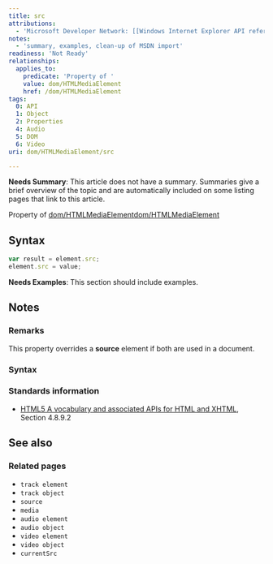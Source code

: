 ```yaml
---
title: src
attributions:
  - 'Microsoft Developer Network: [[Windows Internet Explorer API reference](http://msdn.microsoft.com/en-us/library/ie/hh828809%28v=vs.85%29.aspx) Article]'
notes:
  - 'summary, examples, clean-up of MSDN import'
readiness: 'Not Ready'
relationships:
  applies_to:
    predicate: 'Property of '
    value: dom/HTMLMediaElement
    href: /dom/HTMLMediaElement
tags:
  0: API
  1: Object
  2: Properties
  4: Audio
  5: DOM
  6: Video
uri: dom/HTMLMediaElement/src

---
```

**Needs Summary**: This article does not have a summary. Summaries give a brief overview of the topic and are automatically included on some listing pages that link to this article.

Property of [dom/HTMLMediaElement](/dom/HTMLMediaElement)[dom/HTMLMediaElement](/dom/HTMLMediaElement)

## Syntax

``` js
var result = element.src;
element.src = value;
```

**Needs Examples**: This section should include examples.

## Notes

### Remarks

This property overrides a **source** element if both are used in a document.

### Syntax

### Standards information

-   [HTML5 A vocabulary and associated APIs for HTML and XHTML](http://go.microsoft.com/fwlink/p/?linkid=221374), Section 4.8.9.2

## See also

### Related pages

-   `track element`
-   `track object`
-   `source`
-   `media`
-   `audio element`
-   `audio object`
-   `video element`
-   `video object`
-   `currentSrc`
